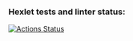 ### Hexlet tests and linter status:
[![Actions Status](https://github.com/bdzhev/frontend-project-11/actions/workflows/hexlet-check.yml/badge.svg)](https://github.com/bdzhev/frontend-project-11/actions)